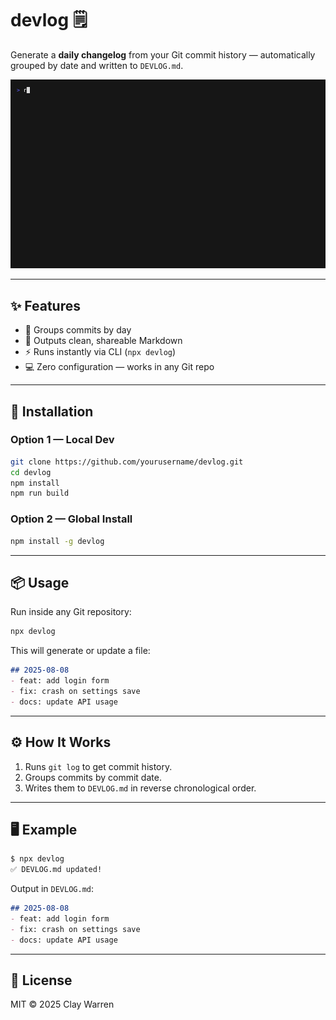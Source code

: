 # devlog 🗒️
Generate a **daily changelog** from your Git commit history — automatically grouped by date and written to `DEVLOG.md`.

![Demo](demo.gif)

---

## ✨ Features
- 📅 Groups commits by day
- 📝 Outputs clean, shareable Markdown
- ⚡ Runs instantly via CLI (`npx devlog`)
- 💻 Zero configuration — works in any Git repo

---

## 🚀 Installation

### Option 1 — Local Dev
```bash
git clone https://github.com/yourusername/devlog.git
cd devlog
npm install
npm run build
````

### Option 2 — Global Install

```bash
npm install -g devlog
```

---

## 📦 Usage

Run inside any Git repository:

```bash
npx devlog
```

This will generate or update a file:

```markdown
## 2025-08-08
- feat: add login form
- fix: crash on settings save
- docs: update API usage
```

---

## ⚙️ How It Works

1. Runs `git log` to get commit history.
2. Groups commits by commit date.
3. Writes them to `DEVLOG.md` in reverse chronological order.

---

## 🖥 Example

```bash
$ npx devlog
✅ DEVLOG.md updated!
```

Output in `DEVLOG.md`:

```markdown
## 2025-08-08
- feat: add login form
- fix: crash on settings save
- docs: update API usage
```

---

## 📜 License

MIT © 2025 Clay Warren
